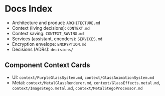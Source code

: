 # Docs Index

- Architecture and product: `ARCHITECTURE.md`
- Context (living decisions): `CONTEXT.md`
- Context saving: `CONTEXT_SAVING.md`
- Services (assistant, encoders): `SERVICES.md`
- Encryption envelope: `ENCRYPTION.md`
- Decisions (ADRs): `decisions/`

## Component Context Cards
- UI: `context/PurpleGlassSystem.md`, `context/GlassAnimationSystem.md`
- Metal: `context/MetalGlassRenderer.md`, `context/GlassEffects.metal.md`, `context/ImageStego.metal.md`, `context/MetalStegoProcessor.md`
